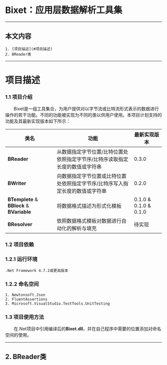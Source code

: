 # Bixet：应用层数据解析工具集
---
## 本文内容
    1. [项目描述](#项目描述)
    2. BReader类

---
项目描述
===
### 1.1 项目介绍
&nbsp;&nbsp;&nbsp;&nbsp;&nbsp;&nbsp;&nbsp;Bixet是一组工具集合，为用户提供对以字节流或比特流形式表示的数据进行操作的若干功能。不同的功能被实现为不同的类以供用户使用。本项目计划支持的功能及其最新实现版本如下所示：

|类名|功能|最新实现版本|
|-|-|-|
|__BReader__|从数据指定字节位置/比特位置处依照指定字节序/比特序读取指定长度的数值或字符串|0.3.0|
|__BWriter__|向数据指定字节位置或比特位置处依照指定字节序/比特序写入指定长度的数值或字符串|0.2.0|
|__BTemplete__ & __BBlock__ & __BVariable__|将数据格式描述为形式化模板|0.1.0 & 0.1.0 & 0.1.0|
|__BResolver__|依照数据格式模板对数据进行自动化的解析与填充|待实现|

### 1.2 项目依赖
### 1.2.1 运行环境
    .Net Framework 4.7.2或更高版本
### 1.2.2  命名空间
    1. Newtonsoft.Json
    2. FluentAssertions
    3. Microsoft.VisualStudio.TestTools.UnitTesting

### 1.3 项目使用方法
&nbsp;&nbsp;&nbsp;&nbsp;&nbsp;&nbsp;&nbsp;在.Net项目中引用编译后的**Bixet.dll**，并在自己程序中需要的位置添加对命名空间的使用。

---
## 2. BReader类
### 
